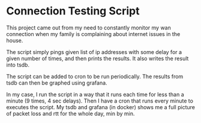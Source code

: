 # Connection Testing Script

This project came out from my need to constantly monitor my wan connection when my family is complaining about internet issues in the house.

The script simply pings given list of ip addresses with some delay for a given number of times, and then prints the results. It also writes the result into tsdb.

The script can be added to cron to be run periodically. The results from tsdb can then be graphed using grafana.

In my case, I run the script in a way that it runs each time for less than a minute (9 times, 4 sec delays). Then I have a cron that runs every minute to executes the script. My tsdb and grafana (in docker) shows me a full picture of packet loss and rtt for the whole day, min by min.


